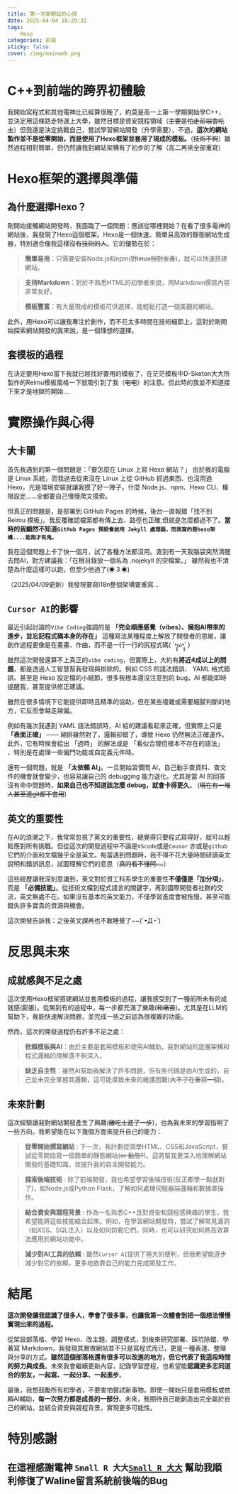 ```yaml
---
title: 第一次架網站的心得
date: 2025-04-04 18:29:32
tags: 
	Hexo
categories: 前端
sticky: false
cover: /img/mainweb.png
---
```


# C++到前端的跨界初體驗
我開始寫程式和其他電神比已經算很晚了，約莫是高一上第一學期開始學C++，並決定用這條路走特選上大學，雖然目標是資安競程領域（~~主要是怕走前端會吃土~~）但我還是決定挑戰自己，嘗試學習網站開發（升學需要），不過，**這次的網站製作並不是從零開始，而是使用了Hexo框架並套用了現成的模板。**（~~技術不夠~~）雖然過程相對簡單，但仍然讓我對網站架構有了初步的了解（高二再來全部重寫）

# Hexo框架的選擇與準備
## 為什麼選擇Hexo？
剛開始接觸網站開發時，我面臨了一個問題：應該從哪裡開始？在看了很多電神的網站後，我發現了Hexo這個框架。Hexo是一個快速、簡單且高效的靜態網站生成器，特別適合像我這樣~~沒有技術的人~~。它的優勢在於：
> **簡單易用**：只需要安裝Node.js和npm(~~對linux相對友善~~)，就可以快速搭建網站。

>**支持Markdown**：對於不熟悉HTML的初學者來說，用Markdown撰寫內容非常友好。

>**模板豐富**：有大量現成的模板可供選擇，能輕鬆打造一個美觀的網站。

此外，用Hexo可以讓我專注於創作，而不花太多時間在技術細節上。這對於剛開始探索網站開發的我來說，是一個理想的選擇。

## 套模板的過程
在決定要用Hexo當下我就已經找好要用的模板了，在茫茫模板中D-Sketon大大所製作的Reimu模板風格一下就吸引到了我（~~宅宅~~）的注意。但此時的我並不知道接下來才是地獄的開始....

# 實際操作與心得
## 大卡關
首先我遇到的第一個問題是：「要怎麼在 Linux 上寫 Hexo 網站？」
由於我的電腦是 Linux 系統，而我過去從來沒在 Linux 上從 GitHub 抓過東西、也沒用過 Hexo，光是環境安裝就讓我摸了好一陣子。什麼 Node.js、npm、Hexo CLI、權限設定……全都要自己慢慢爬文摸索。

但真正的問題是，是部署到 GitHub Pages 的時候，後台一直報錯「找不到 Reimu 模板」。我反覆確認檔案都有傳上去、路徑也正確,但就是怎麼都過不了。**當時的我顯然不知道`GitHub Pages 預設會啟用 Jekyll 處理器，而我寫的是hexo架構....能跑才有鬼。`**

我在這個問題上卡了快一個月，試了各種方法都沒用。直到有一天我腦袋突然清醒去問AI，對方建議我：「在根目錄放一個名為 .nojekyll 的空檔案。」
雖然我也不清楚為什麼這樣可以跑，但至少他過了(◉３◉)

（2025/04/09更新）我發現要寫i18n整個架構要重寫...

## `Cursor AI`的影響
最近引起討論的`Vibe Coding`強調的是 **「完全順應感覺（vibes）、擁抱AI帶來的進步，並忘記程式碼本身的存在」** 這種寫法某種程度上解放了開發者的思維，讓創作過程更像是在畫畫、作曲，而不是一行一行的尻程式碼( ´•̥̥̥ω•̥̥̥` )

雖然這次開發還算不上真正的`vibe coding`，但實際上，大約有**將近4成以上的問題**，都是透過人工智慧幫我發現與排除的。例如 CSS 的語法錯誤、 YAML 格式錯誤、甚至是 Hexo 設定檔的小細節，很多我根本還沒注意到的 bug，AI 都能即時提醒我，甚至提供修正建議。

雖然在很多情境下它能提供即時且精準的協助，但在某些複雜或需要細膩判斷的地方，它反而會越走越偏。

例如有幾次我遇到 YAML 語法錯誤時，AI 給的建議看起來正確，但實際上只是 **「表面正確」** —— 縮排雖然對了，邏輯卻錯了，導致 Hexo 仍然無法正確運作。此外，它有時候會給出 「過時」 的解法或是 「看似合理但根本不存在的語法」 ，特別是在處理一些偏門功能或自定義元件時。

還有一個問題，就是 **「太依賴 AI」**。一旦開始習慣問 AI，自己動手查資料、查文件的機會就會變少，也容易讓自己的 debugging 能力退化。尤其是當 AI 的回答沒有命中問題時，**如果自己也不知道該怎麼 debug，就會卡得更久**。
(~~現在有一堆人甚至連git都不會用~~)

## 英文的重要性
在AI的浪潮之下，我常常忽視了英文的重要性，總覺得只要程式寫得好，就可以輕鬆應對所有挑戰。但從這次的開發過程中不論是`VScode`或是`Cousor` 亦或是`github`它們的介面和文檔幾乎全是英文。每當遇到問題時，我不得不花大量時間研讀英文說明和錯誤訊息，試圖理解它們的意思（~~真的看不懂阿....~~）

這些經歷讓我深刻意識到，英文對於資工科系學生的重要性**不僅僅是「加分項」**，而是 **「必備技能」**。從技術文檔到程式語言的關鍵字，再到國際開發者社群的交流，英文無處不在。如果沒有基本的英文能力，不僅學習進度會被拖慢，甚至可能錯失許多寶貴的資源與機會。

這次開發告訴我：之後英文課再也不敢睡覺了~~(´◓Д◔`)

# 反思與未來
## 成就感與不足之處
這次使用Hexo框架搭建網站並套用模板的過程，讓我感受到了一種前所未有的成就感(膨脹)。從無到有的過程中，每一步都充滿了樂趣(~~和痛苦~~)。尤其是在LLM的幫助下，我能快速解決問題，並完成一些之前認為很複雜的功能。

然而，這次的開發過程仍有許多不足之處：

>**依賴模板與AI**：由於主要是套用模板和使用AI輔助，我對網站的底層架構和程式邏輯的理解還不夠深入。

>**缺乏自主性**：雖然AI幫助我解決了許多問題，但有些代碼是由AI生成的，自己並未完全掌握其邏輯，這可能導致未來的維護困難(~~大不了在重寫一個~~)。

## 未來計劃
這次經驗讓我對網站開發產生了興趣(~~離吃土進了一步~~)，也為我未來的學習指明了一些方向。我希望能在以下幾個方面來提升自己的能力：

>**從零開始撰寫網站** :
下一次，我計劃從頭學HTML、CSS和JavaScript，嘗試從零開始寫一個簡單的靜態網站(~~or 動態?~~)。這將幫我更深入地理解網站開發的基礎知識，並提升我的自主開發能力。

>**探索後端技術** :
除了前端開發，我也希望學習後端技術(反正都學一點就對了)，如Node.js或Python Flask，了解如何處理伺服器端邏輯和數據庫操作。

>**結合資安與競程背景** :
作為一名熟悉C++且對資安和競程感興趣的學生，我希望能將這些技能結合起來。例如，在學習網站開發時，嘗試了解常見漏洞（如XSS、SQL注入）以及如何防範它們。同時，也可以研究如何將高效算法應用於網站功能中。

>**減少對AI工具的依賴** :
雖然`Cursor AI`提供了極大的便利，但我希望能逐步減少對它的依賴，更多地依靠自己的能力完成開發工作。

# 結尾

**這次開發讓我認識了很多人，學會了很多事，也讓我第一次體會到把一個想法慢慢實現出來的過程。**

從架設部落格、學習 Hexo、改主題、調整樣式，到後來研究部署、踩坑除錯、學著寫 Markdown，我發現其實做網站並不只是寫程式而已，更是一種表達、整理與分享的方式。**雖然這個部落格還有很多可以改進的地方，但它代表了我這段時間的努力與成長**。未來我會繼續更新內容，記錄學習歷程，也希望能**認識更多志同道合的朋友，一起寫、一起分享、一起進步**。

最後，我想鼓勵所有初學者，不要害怕嘗試新事物。即使一開始只是套用模板或依賴AI輔助，**每一次努力都是成長的一部分**。未來，我期待自己能創造出完全屬於自己的網站，並結合資安與競程背景，實現更多可能性。

# 特別感謝
## 在這裡感謝電神 **`Small R 大大`**[`Small R 大大`](https://smallr-portfolio.vercel.app/en) 幫助我順利修復了Waline留言系統前後端的Bug
